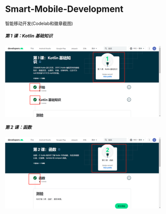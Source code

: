 # Smart-Mobile-Development

智能移动开发(Codelab和徽章截图)

##### 第 1 课：Kotlin 基础知识

![](.\images\9746fc23104f55159fcbea3024fdd29.png)

##### 第 2 课：函数

![](.\images\fa94d733dc32c13a99a2bb41e7752e5.png)
